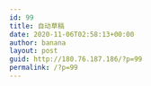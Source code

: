 ```yaml
---
id: 99
title: 自动草稿
date: 2020-11-06T02:58:13+00:00
author: banana
layout: post
guid: http://180.76.187.186/?p=99
permalink: /?p=99
---
```


